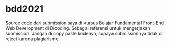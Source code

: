 # bdd2021
Source code dari submission saya di kursus Belajar Fundamental Front-End Web Development di Dicoding. Sebagai referensi untuk mengerjakan submission. Jangan di copy paste kodenya, supaya submissionnya tidak di reject karena plagiarisme.
